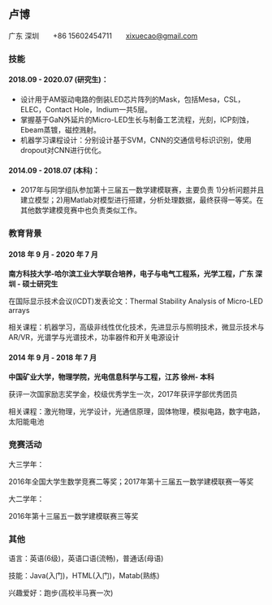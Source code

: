 ## 卢博

广东 深圳   &nbsp;&nbsp;&nbsp;&nbsp;&nbsp;  +86 15602454711 &nbsp;&nbsp;&nbsp;&nbsp;&nbsp; xixuecao@gmail.com

### 技能

#### 2018.09 - 2020.07 (研究生)：
* 设计用于AM驱动电路的倒装LED芯片阵列的Mask，包括Mesa，CSL，ELEC，Contact Hole，Indium一共5层。
* 掌握基于GaN外延片的Micro-LED生长与制备工艺流程，光刻，ICP刻蚀，Ebeam蒸镀，磁控溅射。
* 机器学习课程设计：分别设计基于SVM，CNN的交通信号标识识别，使用dropout对CNN进行优化。

#### 2014.09 - 2018.07 (本科)：
* 2017年与同学组队参加第十三届五一数学建模联赛，主要负责 1)分析问题并且建立模型；2)用Matlab对模型进行搭建，分析处理数据，最终获得一等奖。在其他数学建模竞赛中也负责类似工作。

### 教育背景
#### 2018 年 9 月 - 2020 年 7 月
**南方科技大学-哈尔滨工业大学联合培养，电子与电气工程系，光学工程，广东 深圳 - 硕士研究生**

在国际显示技术会议(ICDT)发表论文：Thermal Stability Analysis of Micro-LED arrays

相关课程：机器学习，高级非线性优化技术，先进显示与照明技术，微显示技术与AR/VR，光谱学与光谱技术，功率器件和开关电源设计

#### 2014 年 9 月 - 2018 年 7 月
**中国矿业大学，物理学院，光电信息科学与工程，江苏 徐州- 本科**

获评一次国家励志奖学金，校级优秀学生一次，2017年获评学部优秀团员

相关课程：激光物理，光学设计，光通信原理，固体物理，模拟电路，数字电路，太阳能电池

### 竞赛活动
大三学年：

2016年全国大学生数学竞赛二等奖；2017年第十三届五一数学建模联赛一等奖

大二学年：

2016年第十三届五一数学建模联赛三等奖

### 其他
语言：英语(6级)，英语口语(流畅)，普通话(母语)

技能：Java(入门)，HTML(入门)，Matab(熟练)

兴趣爱好：跑步(高校半马赛一次)

